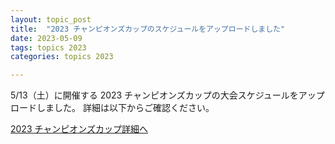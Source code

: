 ```yaml
---
layout: topic_post
title:  "2023 チャンピオンズカップのスケジュールをアップロードしました"
date: 2023-05-09
tags: topics 2023
categories: topics 2023

---
```


5/13（土）に開催する 2023 チャンピオンズカップの大会スケジュールをアップロードしました。
詳細は以下からご確認ください。

<a class="btn btn-primary btn-sm" href="{{ site.baseurl }}{% post_url /competition_info/2023/2023-05-13-champions-cup-2023 %}">2023 チャンピオンズカップ詳細へ</a>
